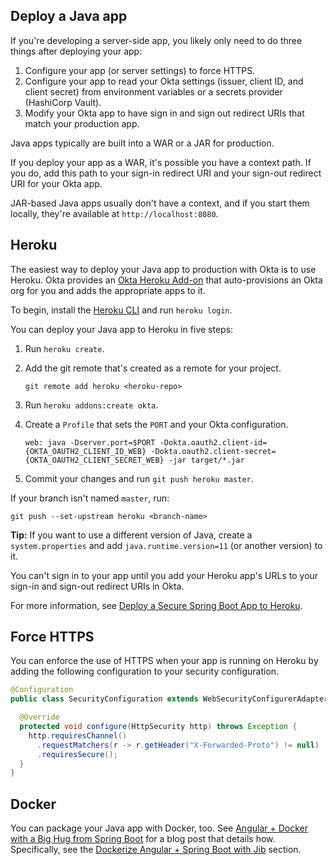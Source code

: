## Deploy a Java app

If you're developing a server-side app, you likely only need to do three things after deploying your app:

1. Configure your app (or server settings) to force HTTPS.
1. Configure your app to read your Okta settings (issuer, client ID, and client secret) from environment variables or a secrets provider (HashiCorp Vault).
1. Modify your Okta app to have sign in and sign out redirect URIs that match your production app.

Java apps typically are built into a WAR or a JAR for production.

If you deploy your app as a WAR, it's possible you have a context path. If you do, add this path to your sign-in redirect URI and your sign-out redirect URI for your Okta app.

JAR-based Java apps usually don't have a context, and if you start them locally, they're available at `http://localhost:8080`.

## Heroku

The easiest way to deploy your Java app to production with Okta is to use Heroku. Okta provides an [Okta Heroku Add-on](https://devcenter.heroku.com/articles/okta) that auto-provisions an Okta org for you and adds the appropriate apps to it.

To begin, install the [Heroku CLI](https://devcenter.heroku.com/articles/heroku-cli) and run `heroku login`.

You can deploy your Java app to Heroku in five steps:

1. Run `heroku create`.
2. Add the git remote that's created as a remote for your project.

   ```
   git remote add heroku <heroku-repo>
   ```

3. Run `heroku addons:create okta`.
4. Create a `Profile` that sets the `PORT` and your Okta configuration.

   ```
   web: java -Dserver.port=$PORT -Dokta.oauth2.client-id={OKTA_OAUTH2_CLIENT_ID_WEB} -Dokta.oauth2.client-secret={OKTA_OAUTH2_CLIENT_SECRET_WEB} -jar target/*.jar
   ```

5. Commit your changes and run `git push heroku master`.

If your branch isn't named `master`, run:

```
git push --set-upstream heroku <branch-name>
```

**Tip:** If you want to use a different version of Java, create a `system.properties` and add `java.runtime.version=11` (or another version) to it.

You can't sign in to your app until you add your Heroku app's URLs to your sign-in and sign-out redirect URIs in Okta.

For more information, see [Deploy a Secure Spring Boot App to Heroku](https://developer.okta.com/blog/2020/08/31/spring-boot-heroku).

## Force HTTPS

You can enforce the use of HTTPS when your app is running on Heroku by adding the following configuration to your security configuration.

```java
@Configuration
public class SecurityConfiguration extends WebSecurityConfigurerAdapter {

  @Override
  protected void configure(HttpSecurity http) throws Exception {
    http.requiresChannel()
      .requestMatchers(r -> r.getHeader("X-Forwarded-Proto") != null)
      .requiresSecure();
  }
}
```

## Docker

You can package your Java app with Docker, too. See [Angular + Docker with a Big Hug from Spring Boot](https://developer.okta.com/blog/2020/06/17/angular-docker-spring-boot) for a blog post that details how. Specifically, see the [Dockerize Angular + Spring Boot with Jib](https://developer.okta.com/blog/2020/06/17/angular-docker-spring-boot#dockerize-angular-spring-boot-with-jib) section.
